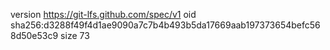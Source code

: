 version https://git-lfs.github.com/spec/v1
oid sha256:d3288f49f4d1ae9090a7c7b4b493b5da17669aab197373654befc568d50e53c9
size 73
